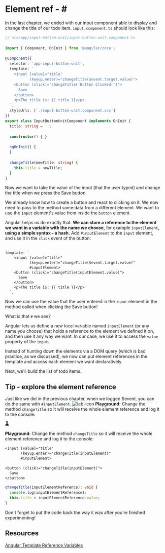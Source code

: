 # Element ref - \#

In the last chapter, we ended with our input component able to display and change the title of our todo item. `input.component.ts` should look like this:

```typescript
// src/app/input-button-unit/input-button-unit.component.ts

import { Component, OnInit } from '@angular/core';

@Component({
  selector: 'app-input-button-unit',
  template: `                           
    <input [value]="title"              
           (keyup.enter)="changeTitle($event.target.value)">
    <button (click)="changeTitle('Button Clicked!')">
      Save
    </button>
    <p>The title is: {{ title }}</p>
  `,  
  styleUrls: ['./input-button-unit.component.css']  
})    
export class InputButtonUnitComponent implements OnInit {
  title: string = '';           

  constructor() { }                     

  ngOnInit() {
  }

  changeTitle(newTitle: string) {
    this.title = newTitle;              
  }
}
```

Now we want to take the value of the input \(that the user typed\) and change the title when we press the Save button.

We already know how to create a button and react to clicking on it. We now need to pass to the method some data from a different element. We want to use the `input` element's value from inside the `button` element.

Angular helps us do exactly that. **We can store a reference to the element we want in a variable with the name we choose,** for example `inputElement`, **using a simple syntax - a hash.** Add `#inputElement` to the `input` element, and use it in the `click` event of the button:

```markup

template: `                           
    <input [value]="title"              
           (keyup.enter)="changeTitle($event.target.value)"
           #inputElement>
    <button (click)="changeTitle(inputElement.value)">
      Save
    </button>
    <p>The title is: {{ title }}</p>
  `,
```

Now we can use the value that the user entered in the `input` element in the method called when clicking the Save button!

What is that `#` we see?

Angular lets us define a new local variable named `inputElement` \(or any name you choose\) that holds a reference to the element we defined it on, and then use it any way we want. In our case, we use it to access the `value` property of the `input`.

Instead of hunting down the elements via a DOM query \(which is bad practice, as we discussed\), we now can put element references in the template and access each element we want declaratively.

Next, we'll build the list of todo items.

## Tip - explore the element reference

Just like we did in the previous chapter, when we logged $event, you can do the same with `#inputElement`.
![lab-icon](/assets/lab.jpg) **Playground:** Change the method `changeTitle` so it will receive the whole element reference and log it to the console:

![lab-icon](.gitbook/assets/lab%20%281%29.jpg)

 **Playground:** Change the method `changeTitle` so it will receive the whole element reference and log it to the console:

```markup
<input [value]="title"              
       (keyup.enter)="changeTitle(inputElement)"
       #inputElement>

<button (click)="changeTitle(inputElement)">
  Save
</button>
```

```typescript
changeTitle(inputElementReference): void {
  console.log(inputElementReference);
  this.title = inputElementReference.value;
}
```

Don't forget to put the code back the way it was after you're finished experimenting!

## Resources

[Angular Template Reference Variables](https://angular.io/guide/template-syntax#template-reference-variables--var-)
